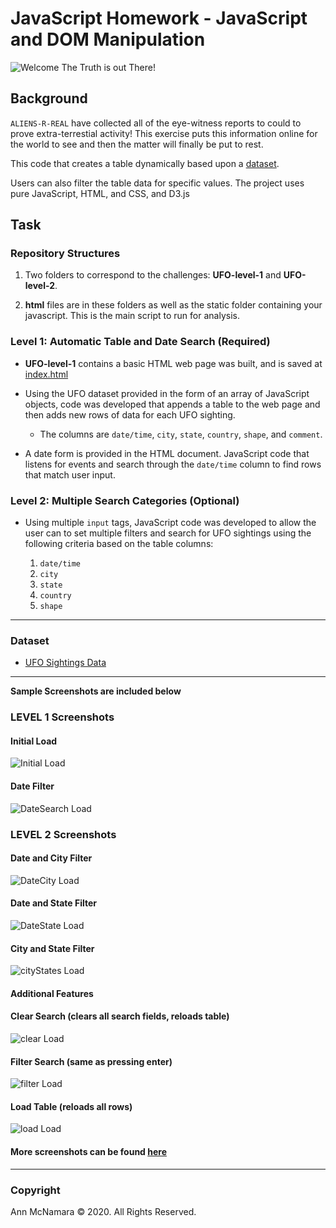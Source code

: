 # JavaScript Homework - JavaScript and DOM Manipulation
![Welcome The Truth is out There!](/images/banner.png)

## Background

`ALIENS-R-REAL` have collected all of the eye-witness reports to could to prove extra-terrestial activity! This exercise puts this information online for the world to see and then the matter will finally be put to rest.

This code that creates a table dynamically based upon a [dataset](/UFO-level-1/static/js/data.js). 

Users can also filter the table data for specific values. The project uses pure JavaScript, HTML, and CSS, and D3.js 

## Task

### Repository Structures

1. Two folders to correspond to the challenges: **UFO-level-1** and **UFO-level-2**.

2.  **html** files are in these folders as well as the static folder containing your javascript. This is the main script to run for analysis.


### Level 1: Automatic Table and Date Search (Required)

* **UFO-level-1** contains a basic HTML web page was built, and is saved at [index.html](/UFO-level-1/index.html) 

* Using the UFO dataset provided in the form of an array of JavaScript objects, code was developed that appends a table to the web page and then adds new rows of data for each UFO sighting.

  * The columns are `date/time`, `city`, `state`, `country`, `shape`, and `comment`.

* A date form is provided in the HTML document.  JavaScript code that listens for events and search through the `date/time` column to find rows that match user input.

### Level 2: Multiple Search Categories (Optional)

* Using multiple `input` tags, JavaScript code was developed to allow the user can to set multiple filters and search for UFO sightings using the following criteria based on the table columns:

  1. `date/time`
  2. `city`
  3. `state`
  4. `country`
  5. `shape`

- - -

### Dataset

* [UFO Sightings Data](/UFO-level-1/static/js/data.js)

- - -

**Sample Screenshots are included below**

### LEVEL 1 Screenshots
#### Initial Load
![Initial Load](/images/initialLoad.png)

#### Date Filter
![DateSearch Load](/images/dateSearch.png)
### LEVEL 2 Screenshots
#### Date and City Filter
![DateCity Load](/images/dateCitySearch.png)

#### Date and State Filter
![DateState Load](/images/dateStateSearch.png)

#### City and State Filter
![cityStates Load](/images/cityState.png)


#### Additional Features
#### Clear Search (clears all search fields, reloads table)
![clear Load](/images/clearSearch.png)

#### Filter Search (same as pressing enter)
![filter Load](/images/emptySearchFilter.png)

#### Load Table (reloads all rows)
![load Load](/images/loadTable.png)

#### More screenshots can be found [here](/images/)

- - -

### Copyright
Ann McNamara © 2020. All Rights Reserved.
